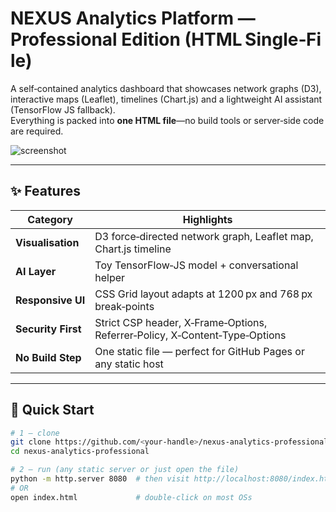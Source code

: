 # NEXUS Analytics Platform — Professional Edition (HTML Single‑File)

A self‑contained analytics dashboard that showcases network graphs (D3),  
interactive maps (Leaflet), timelines (Chart.js) and a lightweight AI assistant (TensorFlow JS fallback).  
Everything is packed into **one HTML file**—no build tools or server‑side code are required.

![screenshot](https://user-images.githubusercontent.com/placeholder/nexus-screenshot.png)

---

## ✨ Features
| Category                | Highlights                                                                   |
|-------------------------|-------------------------------------------------------------------------------|
| **Visualisation**       | D3 force‑directed network graph, Leaflet map, Chart.js timeline               |
| **AI Layer**            | Toy TensorFlow‑JS model + conversational helper                              |
| **Responsive UI**       | CSS Grid layout adapts at 1200 px and 768 px break‑points                     |
| **Security First**      | Strict CSP header, X‑Frame‑Options, Referrer‑Policy, X‑Content‑Type‑Options   |
| **No Build Step**       | One static file — perfect for GitHub Pages or any static host                 |

---

## 🚀 Quick Start
```bash
# 1 — clone
git clone https://github.com/<your‑handle>/nexus-analytics-professional.git
cd nexus-analytics-professional

# 2 — run (any static server or just open the file)
python -m http.server 8080  # then visit http://localhost:8080/index.html
# OR
open index.html             # double‑click on most OSs
